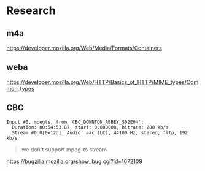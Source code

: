 # Research

## m4a

https://developer.mozilla.org/Web/Media/Formats/Containers

## weba

<https://developer.mozilla.org/Web/HTTP/Basics_of_HTTP/MIME_types/Common_types>

## CBC

~~~
Input #0, mpegts, from 'CBC_DOWNTON_ABBEY_S02E04':
  Duration: 00:54:53.87, start: 0.000000, bitrate: 200 kb/s
  Stream #0:0[0x12d]: Audio: aac (LC), 44100 Hz, stereo, fltp, 192 kb/s
~~~

> we don't support mpeg-ts stream

<https://bugzilla.mozilla.org/show_bug.cgi?id=1672109>
